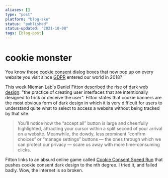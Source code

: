 ```yaml
---
aliases: []
type: "post"
platform: "blog-ske"
status: "published"
status-updated: "2021-10-08"
tags: [blog-post]
---
```


# cookie monster

You know those [cookie consent](https://cookiefirst.com/tracking-cookies-gdpr/) dialog boxes that now pop up on every website you visit since [GDPR](https://www.skellis.net/blog/internet-rules) entered our world in 2018?

This week Nieman Lab's Daniel Fitton [described the rise of dark web design](https://www.niemanlab.org/2021/10/the-rise-of-dark-web-design-how-sites-manipulate-you-into-clicking/): "the practice of creating user interfaces that are intentionally designed to trick or deceive the user". Fitton states that cookie banners are the most obvious form of dark design in which it is very difficult for users to understand quite what to select to access a website without being tracked by that site. 

> You’ll notice how the “accept all” button is large and cheerfully highlighted, attracting your cursor within a split second of your arrival on a website. Meanwhile, the dowdy, less prominent “confirm choices” or “manage settings” buttons — the ones through which we can protect our privacy — scare us away with more time-consuming clicks.

Fitton links to an absurd online game called [Cookie Consent Speed Run](https://cookieconsentspeed.run/) that pushes cookie consent dark design to the nth degree. I tried it, and failed badly. Wow, the internet is so broken. 